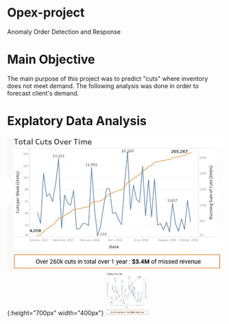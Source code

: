 # Opex-project
Anomaly Order Detection and Response

# Main Objective
The main purpose of this project was to predict "cuts" where inventory does not meet demand.
The following analysis was done in order to forecast client's demand.

# Explatory Data Analysis
![text](plots/plot1.JPG){:height="700px" width="400px"}
<img src="plots/plot1.JPG" width="100" height="100">
